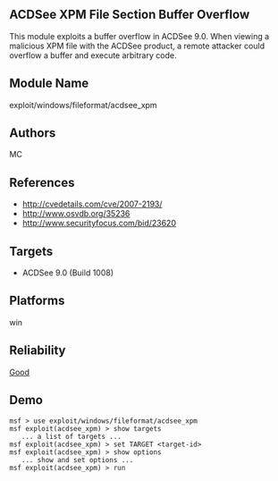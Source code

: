 ## ACDSee XPM File Section Buffer Overflow

This module exploits a buffer overflow in ACDSee 9.0. When 
viewing a malicious XPM file with the ACDSee product, a 
remote attacker could overflow a buffer and execute 
arbitrary code.


## Module Name
exploit/windows/fileformat/acdsee_xpm

## Authors
MC


## References
* http://cvedetails.com/cve/2007-2193/
* http://www.osvdb.org/35236
* http://www.securityfocus.com/bid/23620



## Targets
* ACDSee 9.0 (Build 1008)


## Platforms
win

## Reliability
[Good](https://github.com/rapid7/metasploit-framework/wiki/Exploit-Ranking)

## Demo

```
msf > use exploit/windows/fileformat/acdsee_xpm
msf exploit(acdsee_xpm) > show targets
   ... a list of targets ...
msf exploit(acdsee_xpm) > set TARGET <target-id>
msf exploit(acdsee_xpm) > show options
   ... show and set options ...
msf exploit(acdsee_xpm) > run
```
    
    